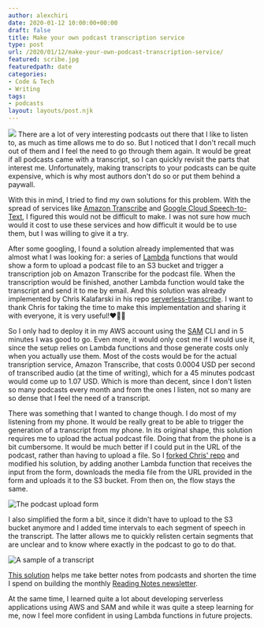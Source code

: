 ```yaml
---
author: alexchiri
date: 2020-01-12 10:00:00+00:00
draft: false
title: Make your own podcast transcription service
type: post
url: /2020/01/12/make-your-own-podcast-transcription-service/
featured: scribe.jpg
featuredpath: date
categories:
- Code & Tech
- Writing
tags:
- podcasts
layout: layouts/post.njk
---
```

![](/img/scribe.jpg)
There are a lot of very interesting podcasts out there that I like to listen to, as much as time allows me to do so. But I noticed that I don't recall much out of them and I feel the need to go through them again. It would be great if all podcasts came with a transcript, so I can quickly revisit the parts that interest me. Unfortunately, making transcripts to your podcasts can be quite expensive, which is why most authors don't do so or put them behind a paywall.

With this in mind, I tried to find my own solutions for this problem. With the spread of services like [Amazon Transcribe](https://aws.amazon.com/transcribe/) and [Google Cloud Speech-to-Text](https://cloud.google.com/speech-to-text/), I figured this would not be difficult to make. I was not sure how much would it cost to use these services and how difficult it would be to use them, but I was willing to give it a try. 

After some googling, I found a solution already implemented that was almost what I was looking for: a series of [Lambda](https://aws.amazon.com/lambda/) functions that would show a form to upload a podcast file to an S3 bucket and trigger a transcription job on Amazon Transcribe for the podcast file. When the transcription would be finished, another Lambda function would take the transcript and send it to me by email. And this solution was already implemented by Chris Kalafarski in his repo [serverless-transcribe](https://github.com/farski/serverless-transcribe). I want to thank Chris for taking the time to make this implementation and sharing it with everyone, it is very useful!❤️🙇‍♂️

So I only had to deploy it in my AWS account using the [SAM](https://docs.aws.amazon.com/serverless-application-model/latest/developerguide/what-is-sam.html) CLI and in 5 minutes I was good to go. Even more, it would only cost me if I would use it, since the setup relies on Lambda functions and those generate costs only when you actually use them. Most of the costs would be for the actual transription service, Amazon Transcribe, that costs 0.0004 USD per second of transcribed audio (at the time of writing), which for a 45 minutes podcast would come up to 1.07 USD. Which is more than decent, since I don't listen so many podcasts every month and from the ones I listen, not so many are so dense that I feel the need of a transcript. 

There was something that I wanted to change though. I do most of my listening from my phone. It would be really great to be able to trigger the generation of a transcript from my phone. In its original shape, this solution requires me to upload the actual podcast file. Doing that from the phone is a bit cumbersome. It would be much better if I could put in the URL of the podcast, rather than having to upload a file. So I [forked Chris' repo](https://github.com/alexchiri/serverless-transcribe) and modified his solution, by adding another Lambda function that receives the input from the form, downloads the media file from the URL provided in the form and uploads it to the S3 bucket. From then on, the flow stays the same.

![The podcast upload form](/img/transcribe_form.png)

I also simplified the form a bit, since it didn't have to upload to the S3 bucket anymore and I added time intervals to each segment of speech in the transcript. The latter allows me to quickly relisten certain segments that are unclear and to know where exactly in the podcast to go to do that.

![A sample of a transcript](/img/resulting_transcript.png)

[This solution](https://github.com/alexchiri/serverless-transcribe) helps me take better notes from podcasts and shorten the time I spend on building the monthly [Reading Notes newsletter](https://alexchiri.com/reading-notes/).

At the same time, I learned quite a lot about developing serverless applications using AWS and SAM and while it was quite a steep learning for me, now I feel more confident in using Lambda functions in future projects.

